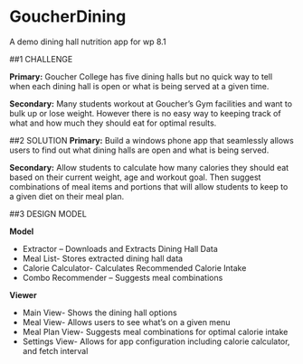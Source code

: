# GoucherDining
A demo dining hall nutrition app for wp 8.1


##1	CHALLENGE

**Primary:** Goucher College has five dining halls but no quick way to tell when each dining hall is open or what is being served at a given time.

**Secondary:** Many students workout at Goucher’s Gym facilities and want to bulk up or lose weight. However there is no easy way to keeping track of what and how much they should eat for optimal results. 

##2	SOLUTION
**Primary:** Build a windows phone app that seamlessly allows users to find out what dining halls are open and what is being served.

**Secondary:** Allow students to calculate how many calories they should eat based on their current weight, age and workout goal. Then suggest combinations of meal items and portions that will allow students to keep to a given diet on their meal plan.

##3	DESIGN MODEL 

**Model**
  - Extractor – Downloads and Extracts Dining Hall Data
  -	Meal List- Stores extracted dining hall data
  -	Calorie Calculator- Calculates Recommended Calorie Intake
  -	Combo Recommender – Suggests meal combinations

**Viewer**


  -	Main View- Shows the dining hall options
  -	Meal View- Allows users to see what’s on a given menu
  -	Meal Plan View- Suggests meal combinations for optimal calorie intake
  -	Settings View- Allows for app configuration including calorie calculator, and fetch interval

